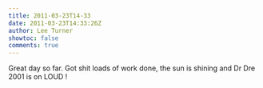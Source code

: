 ```yaml
---
title: 2011-03-23T14-33
date: 2011-03-23T14:33:26Z
author: Lee Turner
showtoc: false
comments: true
---
```


Great day so far.  Got shit loads of work done, the sun is shining and Dr Dre 2001 is on LOUD !

